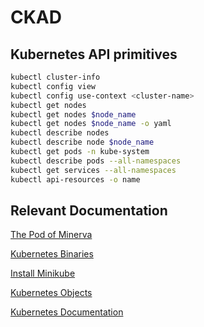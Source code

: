 # CKAD

## Kubernetes API primitives

```bash
kubectl cluster-info
kubectl config view
kubectl config use-context <cluster-name>
kubectl get nodes
kubectl get nodes $node_name
kubectl get nodes $node_name -o yaml
kubectl describe nodes
kubectl describe node $node_name
kubectl get pods -n kube-system
kubectl describe pods --all-namespaces
kubectl get services --all-namespaces
kubectl api-resources -o name
```

## Relevant Documentation

[The Pod of Minerva](https://interactive.linuxacademy.com/diagrams/ThePodofMinerva.html)

[Kubernetes Binaries](https://github.com/kubernetes/kubernetes/releases/tag/v1.18.0)

[Install Minikube](https://github.com/kubernetes/minikube)

[Kubernetes Objects](https://kubernetes.io/docs/concepts/overview/working-with-objects/kubernetes-objects)

[Kubernetes Documentation](https://kubernetes.io/docs/home/)


